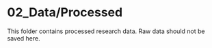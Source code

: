 # 02_Data/Processed

This folder contains processed research data. Raw data should not be saved here.